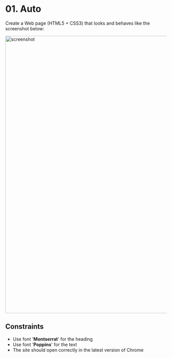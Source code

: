 # 01. Auto
Create a Web page (HTML5 + CSS3) that looks and behaves like the screenshot below:

<img width="864" alt="screenshot" src="https://user-images.githubusercontent.com/85792514/175307719-a1f79cc8-38cd-46b1-b874-4163e17606af.png">

## Constraints
* Use font '**Montserrat**' for the heading
* Use font '**Poppins**' for the text
* The site should open correctly in the latest version of Chrome